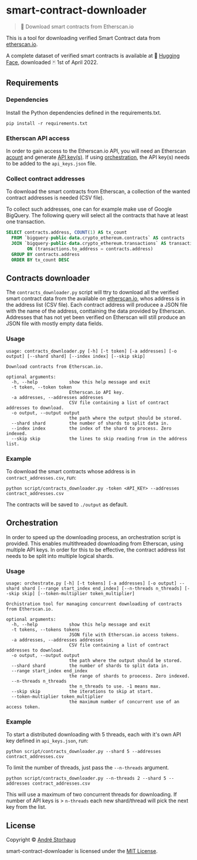# smart-contract-downloader

> 💾 Download smart contracts from Etherscan.io

This is a tool for downloading verified Smart Contract data from [etherscan.io](https://etherscan.io).

A complete dataset of verified smart contracts is available at 🤗 [Hugging Face](https://huggingface.co/datasets/andstor/smart_contracts), downloaded :black_joker: 1st of April 2022.

## Requirements
### Dependencies
Install the Python dependencies defined in the requirements.txt.
```shell
pip install -r requirements.txt
```

### Etherscan API access
In order to gain access to the Etherscan.io API, you will need an Etherscan [acount](https://docs.etherscan.io/getting-started/creating-an-account) and generate [API key(s)](https://docs.etherscan.io/getting-started/viewing-api-usage-statistics). If using [orchestration](#orchestration), the API key(s) needs to be added to the `api_keys.json` file.

### Collect contract addresses
To download the smart contracts from Etherscan, a collection of the wanted contract addresses is needed (CSV file).

To collect such addresses, one can for example make use of Google BigQuery. The following query will select all the contracts that have at least one transaction.

```sql
SELECT contracts.address, COUNT(1) AS tx_count
  FROM `bigquery-public-data.crypto_ethereum.contracts` AS contracts
  JOIN `bigquery-public-data.crypto_ethereum.transactions` AS transactions 
        ON (transactions.to_address = contracts.address)
  GROUP BY contracts.address
  ORDER BY tx_count DESC
```

## Contracts downloader
The `contracts_downloader.py` script will ttry to download all the verified smart contract data from the available on [etherscan.io](https://etherscan.io), whos address is in the address list (CSV file). Each contract address will producee a JSON file with the name of the address, conttaining the data provided by Etherscan. Addresses that has not yet been verified on Etherscan will still produce an JSON file with mostly empty data fields.

### Usage

```script
usage: contracts_downloader.py [-h] [-t token] [-a addresses] [-o output] [--shard shard] [--index index] [--skip skip]

Download contracts from Etherscan.io.

optional arguments:
  -h, --help            show this help message and exit
  -t token, --token token
                        Etherscan.io API key.
  -a addresses, --addresses addresses
                        CSV file containing a list of contract addresses to download.
  -o output, --output output
                        the path where the output should be stored.
  --shard shard         the number of shards to split data in.
  --index index         the index of the shard to process. Zero indexed.
  --skip skip           the lines to skip reading from in the address list.
```

### Example
To download the smart contracts whose address is in `contract_addresses.csv`, run:
```
python script/contracts_downloader.py -token <API_KEY> --addresses contract_addresses.csv
```
The contracts will be saved to `./output` as default.

## Orchestration
In order to speed up the downloading process, an orchestration script is provided. This enables multithreaded downloading from Etherscan, using multiple API keys. In order for this to be effective, the contract address list needs to be split into multiple logical shards.

### Usage
```script
usage: orchestrate.py [-h] [-t tokens] [-a addresses] [-o output] --shard shard [--range start_index end_index] [--n-threads n_threads] [--skip skip] [--token-multiplier token_multiplier]

Orchistration tool for managing concurrent downloading of contracts from Etherscan.io.

optional arguments:
  -h, --help            show this help message and exit
  -t tokens, --tokens tokens
                        JSON file with Etherscan.io access tokens.
  -a addresses, --addresses addresses
                        CSV file containing a list of contract addresses to download.
  -o output, --output output
                        the path where the output should be stored.
  --shard shard         the number of shards to split data in.
  --range start_index end_index
                        the range of shards to proocess. Zero indexed.
  --n-threads n_threads
                        the n_threads to use. -1 means max.
  --skip skip           the iterations to skip at start.
  --token-multiplier token_multiplier
                        the maximum number of concurrent use of an access token.
```
### Example

To start a distributed downloading with 5 threads, each with it's own API key defined in `api_keys.json`, run:
```
python script/contracts_downloader.py --shard 5 --addresses contract_addresses.csv
```

To limit the number of threads, just pass the `--n-threads` argument.
```
python script/contracts_downloader.py --n-threads 2 --shard 5 --addresses contract_addresses.csv
```
This will use a maximum of two concurrent threads for downloading. If number of API keys is > `n-threads` each new shard/thread will pick the next key from the list.

## License

Copyright © [André Storhaug](https://github.com/andstor)

smart-contract-downloader is licensed under the [MIT License](https://github.com/andstor/smart-contract-downloader/blob/main/LICENSE).  
